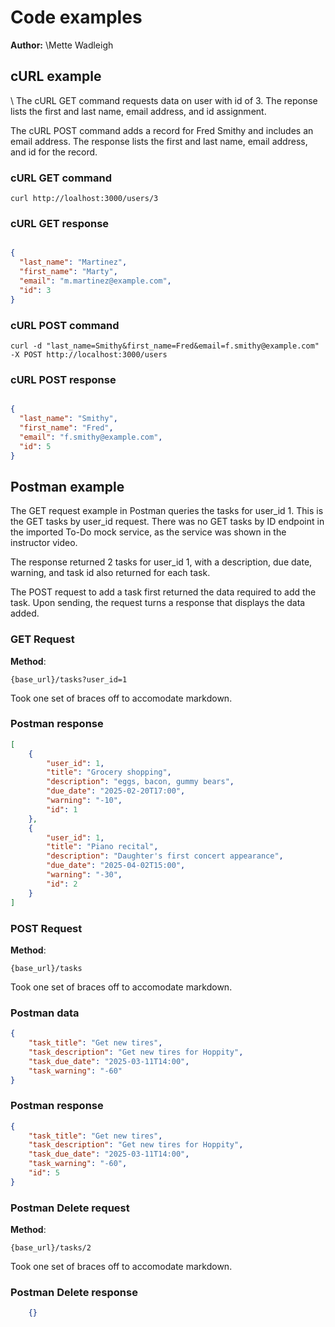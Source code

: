 # Code examples

**Author:** \Mette Wadleigh

## cURL example

\ The cURL GET command requests data on user with id of 3. The reponse lists the first and last name, email address, and id assignment. 

The cURL POST command adds a record for Fred Smithy and includes an email address. The response lists the first and last name, email address, and id for the record. 

### cURL GET command

```shell
curl http://loalhost:3000/users/3
```

### cURL GET response

```json

{
  "last_name": "Martinez",
  "first_name": "Marty",
  "email": "m.martinez@example.com",
  "id": 3
}
```
### cURL POST command

```shell
curl -d "last_name=Smithy&first_name=Fred&email=f.smithy@example.com" -X POST http://localhost:3000/users
```

### cURL POST response

```json

{
  "last_name": "Smithy",
  "first_name": "Fred",
  "email": "f.smithy@example.com",
  "id": 5
}
```


## Postman example

The GET request example in Postman queries the tasks for user_id 1. This is the GET tasks by user_id request.
There was no GET tasks by ID endpoint in the imported To-Do mock service, as the service was shown in the instructor video.

The response returned 2 tasks for user_id 1, with a description, due date, warning, and task id also returned for each task. 

The POST request to add a task first returned the data required to add the task. Upon sending, the request turns a response that displays the data added.

### GET Request

**Method**:

```shell
{base_url}/tasks?user_id=1
```
Took one set of braces off to accomodate markdown.

### Postman response

```json
[
    {
        "user_id": 1,
        "title": "Grocery shopping",
        "description": "eggs, bacon, gummy bears",
        "due_date": "2025-02-20T17:00",
        "warning": "-10",
        "id": 1
    },
    {
        "user_id": 1,
        "title": "Piano recital",
        "description": "Daughter's first concert appearance",
        "due_date": "2025-04-02T15:00",
        "warning": "-30",
        "id": 2
    }
]
```

### POST Request

**Method**:

```shell
{base_url}/tasks
```
Took one set of braces off to accomodate markdown.

### Postman data

```json
{
    "task_title": "Get new tires",
    "task_description": "Get new tires for Hoppity",
    "task_due_date": "2025-03-11T14:00",
    "task_warning": "-60"
}
```
### Postman response

```json
{
    "task_title": "Get new tires",
    "task_description": "Get new tires for Hoppity",
    "task_due_date": "2025-03-11T14:00",
    "task_warning": "-60",
    "id": 5
}
```


### Postman Delete request

**Method**:

```shell
{base_url}/tasks/2
```
Took one set of braces off to accomodate markdown.

### Postman Delete response

```json
    {}
```
